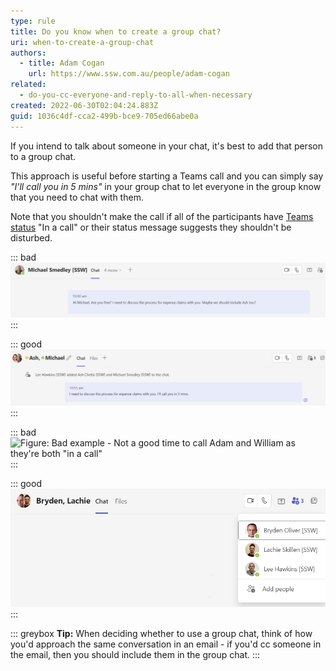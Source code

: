 ```yaml
---
type: rule
title: Do you know when to create a group chat?
uri: when-to-create-a-group-chat
authors:
  - title: Adam Cogan
    url: https://www.ssw.com.au/people/adam-cogan
related:
  - do-you-cc-everyone-and-reply-to-all-when-necessary
created: 2022-06-30T02:04:24.883Z
guid: 1036c4df-cca2-499b-bce9-705ed66abe0a
---
```

If you intend to talk about someone in your chat, it's best to add that person to a group chat. 

This approach is useful before starting a Teams call and you can simply say _"I'll call you in 5 mins"_ in your group chat to let everyone in the group know that you need to chat with them. 

Note that you shouldn't make the call if all of the participants have [Teams status](/use-the-status-message-in-teams) "In a call" or their status message suggests they shouldn't be disturbed.

<!--endintro-->

::: bad
![Figure: Bad example - Mentioning someone in a chat they are not participating](/rules/when-to-create-a-group-chat/group_chat_bad_example.jpg) 
:::

::: good
![Figure: Good example - Initiating a group chat with everyone involved](/rules/when-to-create-a-group-chat/group_chat_good_example.jpg) 
:::

::: bad
![Figure: Bad example - Not a good time to call Adam and William as they're both "in a call"](teams_status.gif "Bad example - not a good time to call Adam and William as they're both \"in a call\"")
:::

::: good
![Figure: Good example - It's a good time to call Bryden and Lachie as they're both available](good_status.jpg "Good example - it's a good time to call Bryden and Lachie as they're both available")
:::

::: greybox
**Tip:** When deciding whether to use a group chat, think of how you'd approach the same conversation in an email - if you'd cc someone in the email, then you should include them in the group chat.
:::

